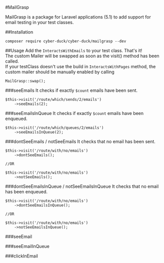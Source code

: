 #MailGrasp

MailGrasp is a package for Laravel applications (5.1) to add support for email testing in your test classes.

##Installation
```
composer require cyber-duck/cyber-duck/mailgrasp --dev
```

##Usage
Add the `InteractsWithEmails` to your test class. That's it!  
The custom Mailer will be swapped as soon as the visit() method has been called.  
If your testClass doesn't use the build in `InteractsWithPages` method, the custom mailer should be manually enabled by calling
```
MailGrasp::swap();
```

###seeEmails
It checks if exactly `$count` emails have been sent.

```
$this->visit('/route/which/sends/2/emails')
    ->seeEmails(2);
```

###seeEmailsInQueue
It checks if exactly `$count` emails have been enqueued.

```
$this->visit('/route/which/queues/2/emails')
    ->seeEmailsInQueue(2);
```

###dontSeeEmails / notSeeEmails
It checks that no email has been sent.

```
$this->visit('/route/with/no/emails')
    ->dontSeeEmails();

//OR

$this->visit('/route/with/no/emails')
    ->notSeeEmails();
```

###dontSeeEmailsInQueue / notSeeEmailsInQueue
It checks that no email has been enqueued.

```
$this->visit('/route/with/no/emails')
    ->dontSeeEmailsInQueue();

//OR

$this->visit('/route/with/no/emails')
    ->notSeeEmailsInQueue();
```

###seeEmail

###seeEmailInQueue

###clickInEmail
